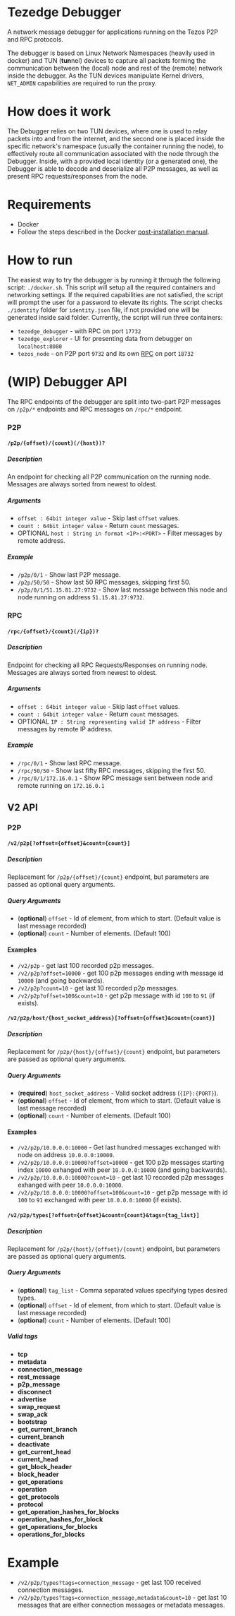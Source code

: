 Tezedge Debugger
================
A network message debugger for applications running on the Tezos P2P and RPC protocols.

The debugger is based on Linux Network Namespaces (heavily used in docker) and TUN  (**tun**nel) devices to capture 
all packets forming the communication between the (local) node and rest of the (remote) network inside the debugger. 
As the TUN devices manipulate Kernel drivers, `NET_ADMIN` capabilities are required to run the proxy.

How does it work
================
The Debugger relies on two TUN devices, where one is used to relay packets into and from the internet, and the second one is
placed inside the specific network's namespace (usually the container running the node), to effectively route all communication 
associated with the node through the Debugger. Inside, with a provided local identity (or a generated one), the Debugger is able to decode and deserialize all P2P messages, as well as present RPC requests/responses from the node.

Requirements
============
* Docker
* Follow the steps described in the Docker [post-installation manual](https://docs.docker.com/engine/install/linux-postinstall/). 

How to run
==========
The easiest way to try the debugger is by running it through the following script: `./docker.sh`. This script will setup
all the required containers and networking settings. If the required capabilities are not satisfied, the script will prompt the user
for a password to elevate its rights. The script checks `./identity` folder for `identity.json` file, if not provided one will be
generated inside said folder. Currently, the script will run three containers:
* `tezedge_debugger` - with RPC on port `17732`
* `tezedge_explorer` - UI for presenting data from debugger on `localhost:8080`
* `tezos_node` - on P2P port `9732` and its own [RPC](https://tezos.gitlab.io/api/rpc.html) on port `18732`

(WIP) Debugger API
==================
The RPC endpoints of the debugger are split into two-part P2P messages on `/p2p/*` endpoints and RPC messages on `/rpc/*` endpoint.
### P2P
#### `/p2p/{offset}/{count}(/{host})?`
##### Description
An endpoint for checking all P2P communication on the running node. 
Messages are always sorted from newest to oldest.
##### Arguments
* `offset : 64bit integer value` - Skip last `offset` values.
* `count : 64bit integer value` - Return `count` messages.
* OPTIONAL `host : String in format <IP>:<PORT>` - Filter messages by remote address.
##### Example
* `/p2p/0/1` - Show last P2P message.
* `/p2p/50/50` - Show last 50 RPC messages, skipping first 50.
* `/p2p/0/1/51.15.81.27:9732` - Show last message between this node and node running on address `51.15.81.27:9732`.

### RPC
#### `/rpc/{offset}/{count}(/{ip})?`
##### Description
Endpoint for checking all RPC Requests/Responses on running node.
Messages are always sorted from newest to oldest.
##### Arguments
* `offset : 64bit integer value` - Skip last `offset` values.
* `count : 64bit integer value` - Return `count` messages.
* OPTIONAL `IP : String representing valid IP address` - Filter messages by remote IP address.
##### Example
* `/rpc/0/1` - Show last RPC message.
* `/rpc/50/50` - Show last fifty RPC messages, skipping the first 50.
* `/rpc/0/1/172.16.0.1` - Show RPC message sent between node and remote running on `172.16.0.1`

## V2 API
### P2P
#### `/v2/p2p[?offset={offset}&count={count}]`
##### Description
Replacement for `/p2p/{offset}/{count}` endpoint, but parameters are passed as optional query arguments.
##### Query Arguments
* (__optional__) `offset` - Id of element, from which to start. (Default value is last message recorded)
* (__optional__) `count` - Number of elements. (Default 100)

#### Examples
* `/v2/p2p` - get last 100 recorded p2p messages.
* `/v2/p2p?offset=10000` - get 100 p2p messages ending with message id `10000` (and going backwards).
* `/v2/p2p?count=10` - get last 10 recorded p2p messages.
* `/v2/p2p?offset=100&count=10` - get p2p message with id `100` to `91` (if exists).

#### `/v2/p2p/host/{host_socket_address}[?offset={offset}&count={count}]`
##### Description
Replacement for `/p2p/{host}/{offset}/{count}` endpoint, but parameters are passed as optional query arguments.
##### Query Arguments
* (__required__) `host_socket_address` - Valid socket address (`{IP}:{PORT}`).
* (__optional__) `offset` - Id of element, from which to start. (Default value is last message recorded)
* (__optional__) `count` - Number of elements. (Default 100)
#### Examples
* `/v2/p2p/10.0.0.0:10000` - Get last hundred messages exchanged with node on address `10.0.0.0:10000`.
* `/v2/p2p/10.0.0.0:10000?offset=10000` - get 100 p2p messages starting index `10000` exhanged with peer `10.0.0.0:10000` (and going backwards).
* `/v2/p2p/10.0.0.0:10000?count=10` - get last 10 recorded p2p messages exhanged with peer `10.0.0.0:10000`.
* `/v2/p2p/10.0.0.0:10000?offset=100&count=10` - get p2p message with id `100` to `91` exchanged with peer `10.0.0.0:10000` (if exists).

#### `/v2/p2p/types[?offset={offset}&count={count}&tags={tag_list}]`
##### Description
Replacement for `/p2p/{host}/{offset}/{count}` endpoint, but parameters are passed as optional query arguments.
##### Query Arguments
* (__optional__) `tag_list` - Comma separated values specifying types desired types.
* (__optional__) `offset` - Id of element, from which to start. (Default value is last message recorded)
* (__optional__) `count` - Number of elements. (Default 100)
##### Valid tags
* __tcp__
* __metadata__
* __connection_message__
* __rest_message__
* __p2p_message__
* __disconnect__
* __advertise__
* __swap_request__
* __swap_ack__
* __bootstrap__
* __get_current_branch__
* __current_branch__
* __deactivate__
* __get_current_head__
* __current_head__
* __get_block_header__
* __block_header__
* __get_operations__
* __operation__
* __get_protocols__
* __protocol__
* __get_operation_hashes_for_blocks__
* __operation_hashes_for_block__
* __get_operations_for_blocks__
* __operations_for_blocks__

# Example
* `/v2/p2p/types?tags=connection_message` - get last 100 received connection messages.
* `/v2/p2p/types?tags=connection_message,metadata&count=10` - get last 10 messages that are either connection messages or metadata messages.
